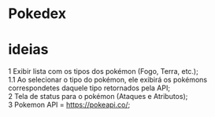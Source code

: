 # Pokedex

# ideias

1    Exibir lista com os tipos dos pokémon (Fogo, Terra, etc.);</br>
    1.1  Ao selecionar o tipo do pokémon, ele exibirá os pokémons correspondetes daquele tipo retornados pela API;</br>
2    Tela de status para o pokémon (Ataques e Atributos);</br>
3    Pokemon API = https://pokeapi.co/;
